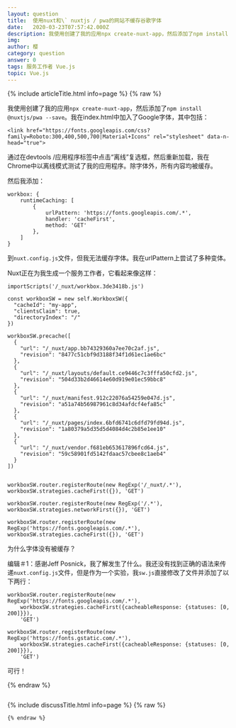 ```yaml
---
layout: question
title:  使用nuxt和\` nuxtjs / pwa的网站不缓存谷歌字体
date:   2020-03-23T07:57:42.000Z
description: 我使用创建了我的应用npx create-nuxt-app，然后添加了npm install \`nuxtjs/pwa --save。我在index.htm...
img: 
author: 樱
category: question
answer: 0
tags: 服务工作者 Vue.js
topic: Vue.js
---
```

<div class="article-root">
  <div class="article">
    {% include articleTitle.html info=page %}
    {% raw %}
    <div class="article-content"><p><font style="vertical-align: inherit;"><font style="vertical-align: inherit;">我使用创建了我的应用</font></font><code>npx create-nuxt-app</code><font style="vertical-align: inherit;"><font style="vertical-align: inherit;">，然后添加了</font></font><code>npm install @nuxtjs/pwa --save</code><font style="vertical-align: inherit;"><font style="vertical-align: inherit;">。</font><font style="vertical-align: inherit;">我在index.html中加入了Google字体，其中包括：</font></font></p>

<pre><code>&lt;link href="https://fonts.googleapis.com/css?family=Roboto:300,400,500,700|Material+Icons" rel="stylesheet" data-n-head="true"&gt;
</code></pre>

<p><font style="vertical-align: inherit;"><font style="vertical-align: inherit;">通过在devtools /应用程序标签中点击“离线”复选框，然后重新加载，我在Chrome中以离线模式测试了我的应用程序。</font><font style="vertical-align: inherit;">除字体外，所有内容均被缓存。</font></font></p>

<p><font style="vertical-align: inherit;"><font style="vertical-align: inherit;">然后我添加：</font></font></p>

<pre><code>workbox: {<font></font>
    runtimeCaching: [<font></font>
        {<font></font>
            urlPattern: 'https://fonts.googleapis.com/.*',<font></font>
            handler: 'cacheFirst',<font></font>
            method: 'GET'<font></font>
        },<font></font>
    ]<font></font>
}<font></font>
</code></pre>

<p><font style="vertical-align: inherit;"><font style="vertical-align: inherit;">到</font></font><code>nuxt.config.js</code><font style="vertical-align: inherit;"><font style="vertical-align: inherit;">文件，但我无法缓存字体。</font><font style="vertical-align: inherit;">我在urlPattern上尝试了多种变体。</font></font></p>

<p><font style="vertical-align: inherit;"><font style="vertical-align: inherit;">Nuxt正在为我生成一个服务工作者，它看起来像这样：</font></font></p>

<pre><code>importScripts('/_nuxt/workbox.3de3418b.js')<font></font>
<font></font>
const workboxSW = new self.WorkboxSW({<font></font>
  "cacheId": "my-app",<font></font>
  "clientsClaim": true,<font></font>
  "directoryIndex": "/"<font></font>
})<font></font>
<font></font>
workboxSW.precache([<font></font>
  {<font></font>
    "url": "/_nuxt/app.bb74329360a7ee70c2af.js",<font></font>
    "revision": "8477c51cbf9d3188f34f1d61ec1ae6bc"<font></font>
  },<font></font>
  {<font></font>
    "url": "/_nuxt/layouts/default.ce9446c7c3fffa50cfd2.js",<font></font>
    "revision": "504d33b2d46614e60d919e01ec59bbc8"<font></font>
  },<font></font>
  {<font></font>
    "url": "/_nuxt/manifest.912c22076a54259e047d.js",<font></font>
    "revision": "a51a74b56987961c8d34afdcf4efa85c"<font></font>
  },<font></font>
  {<font></font>
    "url": "/_nuxt/pages/index.6bfd6741c6dfd79fd94d.js",<font></font>
    "revision": "1a80379a5d35d5d4084d4c2b85e1ee10"<font></font>
  },<font></font>
  {<font></font>
    "url": "/_nuxt/vendor.f681eb653617896fcd64.js",<font></font>
    "revision": "59c58901fd5142fdaac57cbee8c1aeb4"<font></font>
  }<font></font>
])<font></font>
<font></font>
<font></font>
workboxSW.router.registerRoute(new RegExp('/_nuxt/.*'), workboxSW.strategies.cacheFirst({}), 'GET')<font></font>
<font></font>
workboxSW.router.registerRoute(new RegExp('/.*'), workboxSW.strategies.networkFirst({}), 'GET')<font></font>
<font></font>
workboxSW.router.registerRoute(new RegExp('https://fonts.googleapis.com/.*'), workboxSW.strategies.cacheFirst({}), 'GET')<font></font>
</code></pre>

<p><font style="vertical-align: inherit;"><font style="vertical-align: inherit;">为什么字体没有被缓存？</font></font></p>

<p><font style="vertical-align: inherit;"><font style="vertical-align: inherit;">编辑＃1：感谢Jeff Posnick，我了解发生了什么。</font><font style="vertical-align: inherit;">我还没有找到正确的语法来传递</font></font><code>nuxt.config.js</code><font style="vertical-align: inherit;"><font style="vertical-align: inherit;">文件，但是作为一个实验，我</font></font><code>sw.js</code><font style="vertical-align: inherit;"><font style="vertical-align: inherit;">直接修改</font><font style="vertical-align: inherit;">了</font><font style="vertical-align: inherit;">文件并添加了以下两行：</font></font></p>

<pre><code>workboxSW.router.registerRoute(new RegExp('https://fonts.googleapis.com/.*'),<font></font>
    workboxSW.strategies.cacheFirst({cacheableResponse: {statuses: [0, 200]}}), <font></font>
    'GET')<font></font>
<font></font>
workboxSW.router.registerRoute(new RegExp('https://fonts.gstatic.com/.*'),<font></font>
    workboxSW.strategies.cacheFirst({cacheableResponse: {statuses: [0, 200]}}),<font></font>
    'GET')<font></font>
</code></pre>

<p><font style="vertical-align: inherit;"><font style="vertical-align: inherit;">可行！</font></font></p></div>
    {% endraw %}
  </div>
  <p style="height: 0;width:0;overflow: hidden;"> 第2967篇《使用nuxt和@ nuxtjs / pwa的网站不缓存谷歌字体》来自Winter(https://github.com/aiyld/aiyld.github.io)的站点</p>
  <div class="discuss-wrapper">
    {% include discussTitle.html info=page %}
    {% raw %}
    
    {% endraw %}
  </div>
<div>
